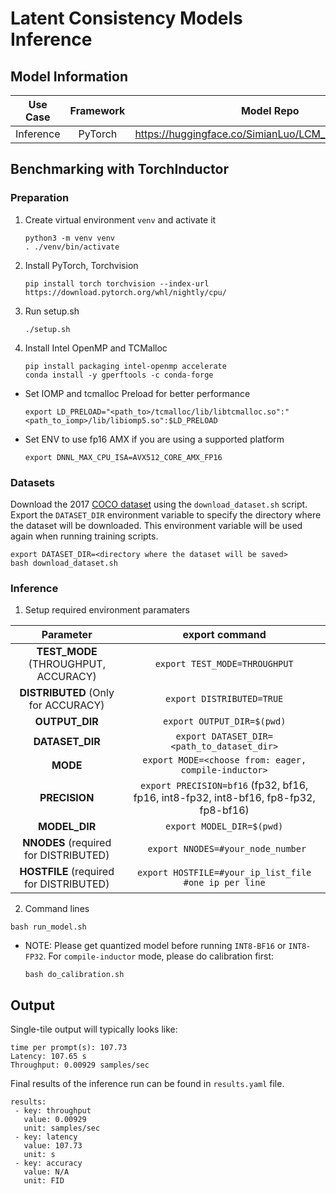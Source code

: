 # Latent Consistency Models Inference

## Model Information

| **Use Case** | **Framework** | **Model Repo** | **Branch/Commit/Tag** | **Optional Patch** |
|:---:| :---: |:--------------:|:---------------------:|:------------------:|
|  Inference   |    PyTorch    |       https://huggingface.co/SimianLuo/LCM_Dreamshaper_v7       |           -           |         -          |

## Benchmarking with TorchInductor
### Preparation

1. Create virtual environment `venv` and activate it
    ```
    python3 -m venv venv
    . ./venv/bin/activate
    ```
2. Install PyTorch, Torchvision
    ```
    pip install torch torchvision --index-url https://download.pytorch.org/whl/nightly/cpu/
    ``` 
3. Run setup.sh
    ```
    ./setup.sh
    ```
4. Install Intel OpenMP and TCMalloc
    ```
    pip install packaging intel-openmp accelerate
    conda install -y gperftools -c conda-forge
    ```
* Set IOMP and tcmalloc Preload for better performance
    ```
    export LD_PRELOAD="<path_to>/tcmalloc/lib/libtcmalloc.so":"<path_to_iomp>/lib/libiomp5.so":$LD_PRELOAD
    ```
* Set ENV to use fp16 AMX if you are using a supported platform
    ```
    export DNNL_MAX_CPU_ISA=AVX512_CORE_AMX_FP16
    ```

### Datasets

Download the 2017 [COCO dataset](https://cocodataset.org) using the `download_dataset.sh` script.
Export the `DATASET_DIR` environment variable to specify the directory where the dataset will be downloaded. This environment variable will be used again when running training scripts.
```
export DATASET_DIR=<directory where the dataset will be saved>
bash download_dataset.sh
```

### Inference
1. Setup required environment paramaters

| **Parameter**                |                                  **export command**                                  |
|:---------------------------:|:------------------------------------------------------------------------------------:|
| **TEST_MODE** (THROUGHPUT, ACCURACY)              | `export TEST_MODE=THROUGHPUT`                  |
| **DISTRIBUTED** (Only for ACCURACY)              | `export DISTRIBUTED=TRUE`                  |
| **OUTPUT_DIR**               |                               `export OUTPUT_DIR=$(pwd)`                               |
| **DATASET_DIR**       |          `export DATASET_DIR=<path_to_dataset_dir>`             |
| **MODE**      | `export MODE=<choose from: eager, compile-inductor>`     |
| **PRECISION**     |                  `export PRECISION=bf16` (fp32, bf16, fp16, int8-fp32, int8-bf16, fp8-fp32, fp8-bf16) |
| **MODEL_DIR**               |                               `export MODEL_DIR=$(pwd)`                               |
| **NNODES** (required for DISTRIBUTED)              | ` export NNODES=#your_node_number`                  |
| **HOSTFILE** (required for DISTRIBUTED)              | `export HOSTFILE=#your_ip_list_file #one ip per line`                  |

2. Command lines
```
bash run_model.sh
```

* NOTE:
Please get quantized model before running `INT8-BF16` or `INT8-FP32`.
For `compile-inductor` mode, please do calibration first:
  ```
  bash do_calibration.sh
  ```

## Output

Single-tile output will typically looks like:

```
time per prompt(s): 107.73
Latency: 107.65 s
Throughput: 0.00929 samples/sec
```
Final results of the inference run can be found in `results.yaml` file.
```
results:
 - key: throughput
   value: 0.00929
   unit: samples/sec
 - key: latency
   value: 107.73
   unit: s
 - key: accuracy
   value: N/A
   unit: FID
```
